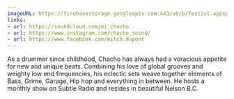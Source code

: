 ```yaml
---
imageURL: https://firebasestorage.googleapis.com:443/v0/b/festivl.appspot.com/o/userContent%2F5933A64A-FAB9-4A17-8AC2-3594DE17D32F.png?alt=media&token=a83ec0ae-21ec-4313-a8fe-5cd01a06f26e
links:
- url: https://soundcloud.com/mi_chacho
- url: https://www.instagram.com/chacho_sound/
- url: https://www.facebook.com/mitch.dupont
---
```

As a drummer since childhood, Chacho has always had a voracious appetite for new and unique beats. Combining his love of global grooves and weighty low end frequencies, his eclectic sets weave together elements of Bass, Grime, Garage, Hip hop and everything in between. He hosts a monthly show on Subtle Radio and resides in beautiful Nelson B.C.